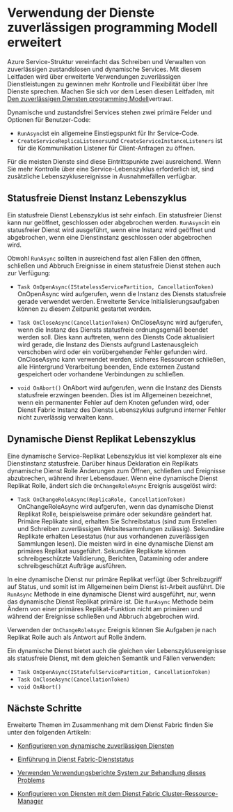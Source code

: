 <properties
   pageTitle="Verwendung der Dienste zuverlässigen erweiterte | Microsoft Azure"
   description="Informationen Sie zu erweiterten Nutzung des Diensts Fabric zuverlässigen Dienste flexibler Ihrer Dienste."
   services="Service-Fabric"
   documentationCenter=".net"
   authors="vturecek"
   manager="timlt"
   editor="masnider"/>

<tags
   ms.service="Service-Fabric"
   ms.devlang="dotnet"
   ms.topic="article"
   ms.tgt_pltfrm="NA"
   ms.workload="NA"
   ms.date="10/19/2016"
   ms.author="vturecek"/>

# <a name="advanced-usage-of-the-reliable-services-programming-model"></a>Verwendung der Dienste zuverlässigen programming Modell erweitert
Azure Service-Struktur vereinfacht das Schreiben und Verwalten von zuverlässigen zustandslosen und dynamische Services. Mit diesem Leitfaden wird über erweiterte Verwendungen zuverlässigen Dienstleistungen zu gewinnen mehr Kontrolle und Flexibilität über Ihre Dienste sprechen. Machen Sie sich vor dem Lesen diesen Leitfaden, mit [Den zuverlässigen Diensten programming Modell](service-fabric-reliable-services-introduction.md)vertraut.

Dynamische und zustandsfrei Services stehen zwei primäre Felder und Optionen für Benutzer-Code:

 - `RunAsync`ist ein allgemeine Einstiegspunkt für Ihr Service-Code.
 - `CreateServiceReplicaListeners`und `CreateServiceInstanceListeners` ist für die Kommunikation Listener für Client-Anfragen zu öffnen.
 
Für die meisten Dienste sind diese Eintrittspunkte zwei ausreichend. Wenn Sie mehr Kontrolle über eine Service-Lebenszyklus erforderlich ist, sind zusätzliche Lebenszyklusereignisse in Ausnahmefällen verfügbar.

## <a name="stateless-service-instance-lifecycle"></a>Statusfreie Dienst Instanz Lebenszyklus

Ein statusfreie Dienst Lebenszyklus ist sehr einfach. Ein statusfreier Dienst kann nur geöffnet, geschlossen oder abgebrochen werden. `RunAsync`in ein statusfreier Dienst wird ausgeführt, wenn eine Instanz wird geöffnet und abgebrochen, wenn eine Dienstinstanz geschlossen oder abgebrochen wird. 

Obwohl `RunAsync` sollten in ausreichend fast allen Fällen den öffnen, schließen und Abbruch Ereignisse in einem statusfreie Dienst stehen auch zur Verfügung:

- `Task OnOpenAsync(IStatelessServicePartition, CancellationToken)`
  OnOpenAsync wird aufgerufen, wenn die Instanz des Diensts statusfreie gerade verwendet werden. Erweiterte Service Initialisierungsaufgaben können zu diesem Zeitpunkt gestartet werden.

- `Task OnCloseAsync(CancellationToken)`
  OnCloseAsync wird aufgerufen, wenn die Instanz des Diensts statusfreie ordnungsgemäß beendet werden soll. Dies kann auftreten, wenn des Diensts Code aktualisiert wird gerade, die Instanz des Diensts aufgrund Lastenausgleich verschoben wird oder ein vorübergehender Fehler gefunden wird. OnCloseAsync kann verwendet werden, sicheres Ressourcen schließen, alle Hintergrund Verarbeitung beenden, Ende externen Zustand gespeichert oder vorhandene Verbindungen zu schließen.

- `void OnAbort()`
  OnAbort wird aufgerufen, wenn die Instanz des Diensts statusfreie erzwingen beenden. Dies ist im Allgemeinen bezeichnet, wenn ein permanenter Fehler auf dem Knoten gefunden wird, oder Dienst Fabric Instanz des Diensts Lebenszyklus aufgrund interner Fehler nicht zuverlässig verwalten kann.

## <a name="stateful-service-replica-lifecycle"></a>Dynamische Dienst Replikat Lebenszyklus

Eine dynamische Service-Replikat Lebenszyklus ist viel komplexer als eine Dienstinstanz statusfreie. Darüber hinaus Deklaration ein Replikats dynamische Dienst Rolle Änderungen zum Öffnen, schließen und Ereignisse abzubrechen, während ihrer Lebensdauer. Wenn eine dynamische Dienst Replikat Rolle, ändert sich die `OnChangeRoleAsync` Ereignis ausgelöst wird:

- `Task OnChangeRoleAsync(ReplicaRole, CancellationToken)`
  OnChangeRoleAsync wird aufgerufen, wenn das dynamische Dienst Replikat Rolle, beispielsweise primäre oder sekundäre geändert hat. Primäre Replikate sind, erhalten Sie Schreibstatus (sind zum Erstellen und Schreiben zuverlässigen Websitesammlungen zulässig). Sekundäre Replikate erhalten Lesestatus (nur aus vorhandenen zuverlässigen Sammlungen lesen). Die meisten wird in eine dynamische Dienst am primäres Replikat ausgeführt. Sekundäre Replikate können schreibgeschützte Validierung, Berichten, Datamining oder andere schreibgeschützt Aufträge ausführen.

In eine dynamische Dienst nur primäre Replikat verfügt über Schreibzugriff auf Status, und somit ist im Allgemeinen beim Dienst ist-Arbeit ausführt. Die `RunAsync` Methode in eine dynamische Dienst wird ausgeführt, nur, wenn das dynamische Dienst Replikat primäre ist. Die `RunAsync` Methode beim Ändern von einer primäres Replikat-Funktion nicht am primären und während der Ereignisse schließen und Abbruch abgebrochen wird. 

Verwenden der `OnChangeRoleAsync` Ereignis können Sie Aufgaben je nach Replikat Rolle auch als Antwort auf Rolle ändern.

Ein dynamische Dienst bietet auch die gleichen vier Lebenszyklusereignisse als statusfreie Dienst, mit dem gleichen Semantik und Fällen verwenden:

- `Task OnOpenAsync(IStatefulServicePartition, CancellationToken)`
- `Task OnCloseAsync(CancellationToken)`
- `void OnAbort()`



## <a name="next-steps"></a>Nächste Schritte
Erweiterte Themen im Zusammenhang mit dem Dienst Fabric finden Sie unter den folgenden Artikeln:

- [Konfigurieren von dynamische zuverlässigen Diensten](service-fabric-reliable-services-configuration.md)

- [Einführung in Dienst Fabric-Dienststatus](service-fabric-health-introduction.md)

- [Verwenden Verwendungsberichte System zur Behandlung dieses Problems](service-fabric-understand-and-troubleshoot-with-system-health-reports.md)

- [Konfigurieren von Diensten mit dem Dienst Fabric Cluster-Ressource-Manager](service-fabric-cluster-resource-manager-configure-services.md)
